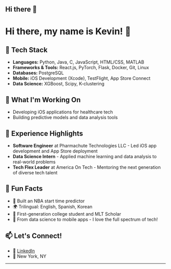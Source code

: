## Hi there 👋
# Hi there, my name is Kevin! 👋


## 🔧 Tech Stack
- **Languages:** Python, Java, C, JavaScript, HTML/CSS, MATLAB
- **Frameworks & Tools:** React.js, PyTorch, Flask, Docker, Git, Linux
- **Databases:** PostgreSQL
- **Mobile:** iOS Development (Xcode), TestFlight, App Store Connect
- **Data Science:** XGBoost, Scipy, K-clustering

## 🚀 What I'm Working On
- Developing iOS applications for healthcare tech
- Building predictive models and data analysis tools

## 💼 Experience Highlights
- **Software Engineer** at Pharmachute Technologies LLC - Led iOS app development and App Store deployment
- **Data Science Intern** - Applied machine learning and data analysis to real-world problems
- **Tech Flex Leader** at America On Tech - Mentoring the next generation of diverse tech talent

## 🌟 Fun Facts
- 🏀 Built an NBA start time predictor
- 🌍 Trilingual: English, Spanish, Korean
- 🎯 First-generation college student and MLT Scholar
- 📱 From data science to mobile apps - I love the full spectrum of tech!

## 📫 Let's Connect!
- 💼 [LinkedIn](http://linkedin.com/in/kevin-guillermo-6b049425b)
- 📍 New York, NY

---
<!--
**Kevin-rgbi/Kevin-rgbi** is a ✨ _special_ ✨ repository because its `README.md` (this file) appears on your GitHub profile.

Here are some ideas to get you started:

- 🔭 I’m currently working on ...
- 🌱 I’m currently learning ...
- 👯 I’m looking to collaborate on ...
- 🤔 I’m looking for help with ...
- 💬 Ask me about ...
- 📫 How to reach me: ...
- 😄 Pronouns: ...
- ⚡ Fun fact: ...
-->
